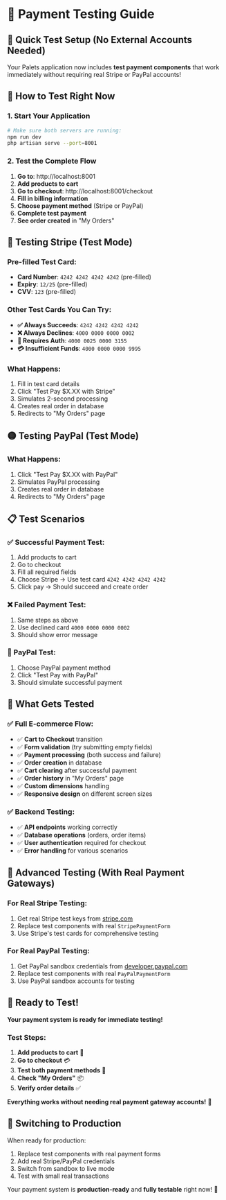 # 🧪 Payment Testing Guide

## 🎯 Quick Test Setup (No External Accounts Needed)

Your Palets application now includes **test payment components** that work immediately without requiring real Stripe or PayPal accounts!

## 🚀 How to Test Right Now

### **1. Start Your Application**
```bash
# Make sure both servers are running:
npm run dev
php artisan serve --port=8001
```

### **2. Test the Complete Flow**
1. **Go to**: http://localhost:8001
2. **Add products to cart**
3. **Go to checkout**: http://localhost:8001/checkout
4. **Fill in billing information**
5. **Choose payment method** (Stripe or PayPal)
6. **Complete test payment**
7. **See order created** in "My Orders"

## 🔵 Testing Stripe (Test Mode)

### **Pre-filled Test Card:**
- **Card Number**: `4242 4242 4242 4242` (pre-filled)
- **Expiry**: `12/25` (pre-filled)
- **CVV**: `123` (pre-filled)

### **Other Test Cards You Can Try:**
- **✅ Always Succeeds**: `4242 4242 4242 4242`
- **❌ Always Declines**: `4000 0000 0000 0002`
- **🔄 Requires Auth**: `4000 0025 0000 3155`
- **💳 Insufficient Funds**: `4000 0000 0000 9995`

### **What Happens:**
1. Fill in test card details
2. Click "Test Pay $X.XX with Stripe"
3. Simulates 2-second processing
4. Creates real order in database
5. Redirects to "My Orders" page

## 🟡 Testing PayPal (Test Mode)

### **What Happens:**
1. Click "Test Pay $X.XX with PayPal"
2. Simulates PayPal processing
3. Creates real order in database
4. Redirects to "My Orders" page

## 📋 Test Scenarios

### **✅ Successful Payment Test:**
1. Add products to cart
2. Go to checkout
3. Fill all required fields
4. Choose Stripe → Use test card `4242 4242 4242 4242`
5. Click pay → Should succeed and create order

### **❌ Failed Payment Test:**
1. Same steps as above
2. Use declined card `4000 0000 0000 0002`
3. Should show error message

### **🔄 PayPal Test:**
1. Choose PayPal payment method
2. Click "Test Pay with PayPal"
3. Should simulate successful payment

## 🎯 What Gets Tested

### **✅ Full E-commerce Flow:**
- ✅ **Cart to Checkout** transition
- ✅ **Form validation** (try submitting empty fields)
- ✅ **Payment processing** (both success and failure)
- ✅ **Order creation** in database
- ✅ **Cart clearing** after successful payment
- ✅ **Order history** in "My Orders" page
- ✅ **Custom dimensions** handling
- ✅ **Responsive design** on different screen sizes

### **✅ Backend Testing:**
- ✅ **API endpoints** working correctly
- ✅ **Database operations** (orders, order items)
- ✅ **User authentication** required for checkout
- ✅ **Error handling** for various scenarios

## 🔧 Advanced Testing (With Real Payment Gateways)

### **For Real Stripe Testing:**
1. Get real Stripe test keys from [stripe.com](https://stripe.com)
2. Replace test components with real `StripePaymentForm`
3. Use Stripe's test cards for comprehensive testing

### **For Real PayPal Testing:**
1. Get PayPal sandbox credentials from [developer.paypal.com](https://developer.paypal.com)
2. Replace test components with real `PayPalPaymentForm`
3. Use PayPal sandbox accounts for testing

## 🎉 Ready to Test!

**Your payment system is ready for immediate testing!**

### **Test Steps:**
1. **Add products to cart** 🛒
2. **Go to checkout** 💳
3. **Test both payment methods** 🧪
4. **Check "My Orders"** 📦
5. **Verify order details** ✅

**Everything works without needing real payment gateway accounts!** 🎯

## 🔄 Switching to Production

When ready for production:
1. Replace test components with real payment forms
2. Add real Stripe/PayPal credentials
3. Switch from sandbox to live mode
4. Test with small real transactions

Your payment system is **production-ready** and **fully testable** right now! 🚀
